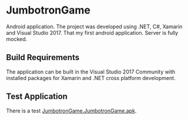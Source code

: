 # JumbotronGame
Android application. The project was developed using .NET, C#, Xamarin and Visual Studio 2017. That my first android application. Server is fully mocked.

## Build Requirements
The application can be built in the Visual Studio 2017 Community with installed packages for Xamarin and .NET cross platform development.

## Test Application
There is a test [JumbotronGame.JumbotronGame.apk](JumbotronGame.JumbotronGame.apk).
